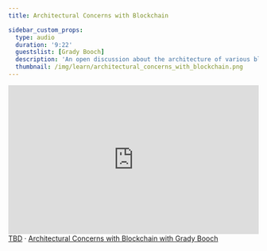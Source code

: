 ```yaml
---
title: Architectural Concerns with Blockchain

sidebar_custom_props:
  type: audio
  duration: '9:22'
  guestslist: [Grady Booch]
  description: 'An open discussion about the architecture of various blockchains and why experienced software architects are concerned.'
  thumbnail: /img/learn/architectural_concerns_with_blockchain.png
---
```


<iframe width="100%" height="300" scrolling="no" frameborder="no" allow="autoplay" src="https://w.soundcloud.com/player/?url=https%3A//api.soundcloud.com/tracks/1288848148&color=%23ff5500&auto_play=false&hide_related=false&show_comments=true&show_user=true&show_reposts=false&show_teaser=true&visual=true"></iframe><div style={{
  fontSize: "10px", 
  color: "#cccccc",
  lineBreak: "anywhere",
  wordBreak: "normal",
  overflow: "hidden",
  whiteSpace: "nowrap",
  textOverflow: "ellipsis",
  fontFamily: "Interstate,Lucida Grande,Lucida Sans Unicode,Lucida Sans,Garuda,Verdana,Tahoma,sans-serif",
  fontWeight: "100"
}}><a href="https://soundcloud.com/user-625850228" title="TBD" target="_blank" style={{color: "#cccccc",textDecoration: "none"}}>TBD</a> · <a href="https://soundcloud.com/user-625850228/architectural-concerns-with" title="Architectural Concerns with Blockchain with Grady Booch" target="_blank" style={{color: "#cccccc",textDecoration: "none"}}>Architectural Concerns with Blockchain with Grady Booch</a></div>
